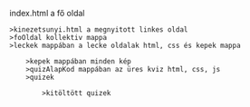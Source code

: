 index.html a fő oldal

    >kinezetsunyi.html a megnyitott linkes oldal
    >foOldal kollektiv mappa
    >leckek mappában a lecke oldalak html, css és kepek mappa
  
        >kepek mappában minden kép
        >quizAlapKod mappában az üres kviz html, css, js
        >quizek
        
            >kitöltött quizek
